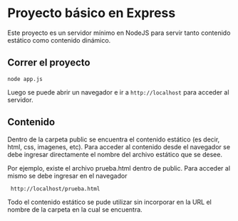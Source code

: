 # Proyecto básico en Express

Este proyecto es un servidor mínimo en NodeJS para servir tanto contenido estático como contenido dinámico.

## Correr el proyecto

```
node app.js
```

Luego se puede abrir un navegador e ir a ```http://localhost``` para acceder al servidor.

## Contenido

Dentro de la carpeta public se encuentra el contenido estático (es decir, html, css, imagenes, etc). Para acceder al contenido desde el navegador se debe ingresar directamente el nombre del archivo estático que se desee.

Por ejemplo, existe el archivo prueba.html dentro de public. Para acceder al mismo se debe ingresar en el navegador

``` http://localhost/prueba.html```

Todo el contenido estático se pude utilizar sin incorporar en la URL el nombre de la carpeta en la cual se encuentra.